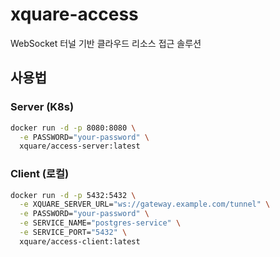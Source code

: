 # xquare-access

WebSocket 터널 기반 클라우드 리소스 접근 솔루션

## 사용법

### Server (K8s)

```bash
docker run -d -p 8080:8080 \
  -e PASSWORD="your-password" \
  xquare/access-server:latest
```

### Client (로컬)

```bash
docker run -d -p 5432:5432 \
  -e XQUARE_SERVER_URL="ws://gateway.example.com/tunnel" \
  -e PASSWORD="your-password" \
  -e SERVICE_NAME="postgres-service" \
  -e SERVICE_PORT="5432" \
  xquare/access-client:latest
```
